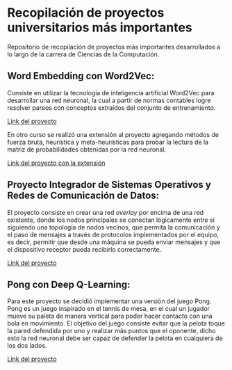 # Recopilación de proyectos universitarios más importantes
Repositorio de recopilación de proyectos más importantes desarrollados a lo largo de la carrera de Ciencias de la Computación.

## Word Embedding con Word2Vec:

Consiste en utilizar la tecnología de inteligencia artificial Word2Vec para desarrollar una red neuronal, la cual a partir de normas contables logre resolver pareos con conceptos extraídos del conjunto de entrenamiento.

[Link del proyecto](https://colab.research.google.com/drive/1_Zs0lOFndHZOX9gAINYQtLhY4H50auJK?usp=sharing)

En otro curso se realizó una extensión al proyecto agregando métodos de fuerza bruta, heurística y meta-heurísticas para probar la lectura de la matriz de probabilidades obtenidas por la red neuronal.

[Link del proyecto con la extensión](https://github.com/UCR-ECCI-MM/tareas-programadas-mugiwaras/tree/main/Tarea_Programada_2/Entrega%202)

## Proyecto Integrador de Sistemas Operativos y Redes de Comunicación de Datos:

El proyecto consiste en crear una red _overlay_ por encima de una red existente, donde los nodos principales  se conectan lógicamente entre sí siguiendo una topología de nodos vecinos, que permita la comunicación y el paso de mensajes a través de protocolos implementados por el equipo, es decir, permitir que desde una máquina se pueda enviar mensajes y que el dispositivo receptor pueda recibirlo correctamente.

[Link del proyecto](https://git.ucr.ac.cr/anonymous/anonymous)

## Pong con Deep Q-Learning:

Para este proyecto se decidió implementar una versión del juego Pong. Pong es un juego inspirado en el tennis de mesa, en el cual un jugador mueve su paleta de manera vertical para poder hacer contacto con una bola en movimiento. El objetivo del juego consiste evitar que la pelota toque la pared defendida por uno y realizar más puntos que el oponente, dicho esto la red neuronal debe ser capaz de defender la pelota en cualquiera de los dos lados.

[Link del proyecto](https://github.com/mantofer02/CI-0148-2022-S2/tree/main/Proyecto/Version%200.3)
